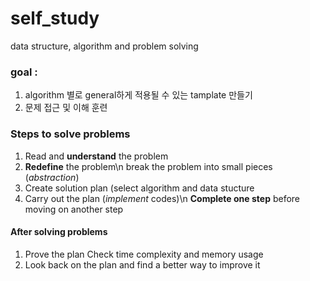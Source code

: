# self_study
data structure, algorithm and problem solving

### goal : 
1. algorithm 별로 general하게 적용될 수 있는 tamplate 만들기
2. 문제 접근 및 이해 훈련


### Steps to solve problems
1. Read and __understand__ the problem
2. __Redefine__ the problem\n
    break the problem into small pieces (_abstraction_) 
3. Create solution plan (select algorithm and data stucture
4. Carry out the plan (_implement_ codes)\n
    __Complete one step__ before moving on another step

#### After solving problems
1. Prove the plan
    Check time complexity and memory usage
2. Look back on the plan and find a better way to improve it
